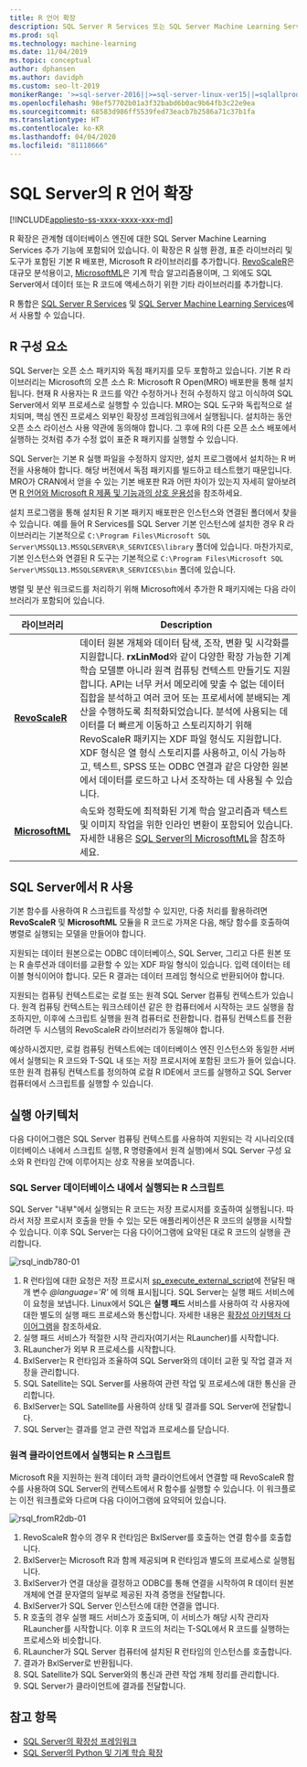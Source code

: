 ```yaml
---
title: R 언어 확장
description: SQL Server R Services 또는 SQL Server Machine Learning Services의 R 코드 실행 및 기본 제공 R 라이브러리에 대해 알아봅니다.
ms.prod: sql
ms.technology: machine-learning
ms.date: 11/04/2019
ms.topic: conceptual
author: dphansen
ms.author: davidph
ms.custom: seo-lt-2019
monikerRange: '>=sql-server-2016||>=sql-server-linux-ver15||=sqlallproducts-allversions'
ms.openlocfilehash: 98ef57702b01a3f32babd6b0ac9b64fb3c22e9ea
ms.sourcegitcommit: 68583d986ff5539fed73eacb7b2586a71c37b1fa
ms.translationtype: HT
ms.contentlocale: ko-KR
ms.lasthandoff: 04/04/2020
ms.locfileid: "81118666"
---
```

# <a name="r-language-extension-in-sql-server"></a>SQL Server의 R 언어 확장
[!INCLUDE[appliesto-ss-xxxx-xxxx-xxx-md](../../includes/appliesto-ss-xxxx-xxxx-xxx-md.md)]

R 확장은 관계형 데이터베이스 엔진에 대한 SQL Server Machine Learning Services 추가 기능에 포함되어 있습니다. 이 확장은 R 실행 환경, 표준 라이브러리 및 도구가 포함된 기본 R 배포판, Microsoft R 라이브러리를 추가합니다. [RevoScaleR](../r/ref-r-revoscaler.md)은 대규모 분석용이고, [MicrosoftML](../r/ref-r-microsoftml.md)은 기계 학습 알고리즘용이며, 그 외에도 SQL Server에서 데이터 또는 R 코드에 액세스하기 위한 기타 라이브러리를 추가합니다.

R 통합은 [SQL Server R Services](../r/sql-server-r-services.md) 및 [SQL Server Machine Learning Services](../what-is-sql-server-machine-learning.md)에서 사용할 수 있습니다.

## <a name="r-components"></a>R 구성 요소

SQL Server는 오픈 소스 패키지와 독점 패키지를 모두 포함하고 있습니다. 기본 R 라이브러리는 Microsoft의 오픈 소스 R: Microsoft R Open(MRO) 배포판을 통해 설치됩니다. 현재 R 사용자는 R 코드를 약간 수정하거나 전혀 수정하지 않고 이식하여 SQL Server에서 외부 프로세스로 실행할 수 있습니다. MRO는 SQL 도구와 독립적으로 설치되며, 핵심 엔진 프로세스 외부인 확장성 프레임워크에서 실행됩니다. 설치하는 동안 오픈 소스 라이선스 사용 약관에 동의해야 합니다. 그 후에 R의 다른 오픈 소스 배포에서 실행하는 것처럼 추가 수정 없이 표준 R 패키지를 실행할 수 있습니다. 

SQL Server는 기본 R 실행 파일을 수정하지 않지만, 설치 프로그램에서 설치하는 R 버전을 사용해야 합니다. 해당 버전에서 독점 패키지를 빌드하고 테스트했기 때문입니다. MRO가 CRAN에서 얻을 수 있는 기본 배포판 R과 어떤 차이가 있는지 자세히 알아보려면 [R 언어와 Microsoft R 제품 및 기능과의 상호 운용성](https://docs.microsoft.com/r-server/what-is-r-server-interoperability)을 참조하세요.

설치 프로그램을 통해 설치된 R 기본 패키지 배포판은 인스턴스와 연결된 폴더에서 찾을 수 있습니다. 예를 들어 R Services를 SQL Server 기본 인스턴스에 설치한 경우 R 라이브러리는 기본적으로 `C:\Program Files\Microsoft SQL Server\MSSQL13.MSSQLSERVER\R_SERVICES\library` 폴더에 있습니다. 마찬가지로, 기본 인스턴스와 연결된 R 도구는 기본적으로 `C:\Program Files\Microsoft SQL Server\MSSQL13.MSSQLSERVER\R_SERVICES\bin` 폴더에 있습니다.

병렬 및 분산 워크로드를 처리하기 위해 Microsoft에서 추가한 R 패키지에는 다음 라이브러리가 포함되어 있습니다.

| 라이브러리 | Description |
|---------|-------------|
| [**RevoScaleR**](https://docs.microsoft.com/machine-learning-server/r-reference/revoscaler/revoscaler) | 데이터 원본 개체와 데이터 탐색, 조작, 변환 및 시각화를 지원합니다. **rxLinMod**와 같이 다양한 확장 가능한 기계 학습 모델뿐 아니라 원격 컴퓨팅 컨텍스트 만들기도 지원합니다. API는 너무 커서 메모리에 맞출 수 없는 데이터 집합을 분석하고 여러 코어 또는 프로세서에 분배되는 계산을 수행하도록 최적화되었습니다. 분석에 사용되는 데이터를 더 빠르게 이동하고 스토리지하기 위해 RevoScaleR 패키지는 XDF 파일 형식도 지원합니다. XDF 형식은 열 형식 스토리지를 사용하고, 이식 가능하고, 텍스트, SPSS 또는 ODBC 연결과 같은 다양한 원본에서 데이터를 로드하고 나서 조작하는 데 사용될 수 있습니다. |
| [**MicrosoftML**](https://docs.microsoft.com/r-server/r/concept-what-is-the-microsoftml-package) | 속도와 정확도에 최적화된 기계 학습 알고리즘과 텍스트 및 이미지 작업을 위한 인라인 변환이 포함되어 있습니다. 자세한 내용은 [SQL Server의 MicrosoftML](../r/ref-r-microsoftml.md)을 참조하세요. | 

## <a name="using-r-in-sql-server"></a>SQL Server에서 R 사용

기본 함수를 사용하여 R 스크립트를 작성할 수 있지만, 다중 처리를 활용하려면 **RevoScaleR** 및 **MicrosoftML** 모듈을 R 코드로 가져온 다음, 해당 함수를 호출하여 병렬로 실행되는 모델을 만들어야 합니다. 
 
지원되는 데이터 원본으로는 ODBC 데이터베이스, SQL Server, 그리고 다른 원본 또는 R 솔루션과 데이터를 교환할 수 있는 XDF 파일 형식이 있습니다. 입력 데이터는 테이블 형식이어야 합니다. 모든 R 결과는 데이터 프레임 형식으로 반환되어야 합니다.

지원되는 컴퓨팅 컨텍스트로는 로컬 또는 원격 SQL Server 컴퓨팅 컨텍스트가 있습니다. 원격 컴퓨팅 컨텍스트는 워크스테이션 같은 한 컴퓨터에서 시작하는 코드 실행을 참조하지만, 이후에 스크립트 실행을 원격 컴퓨터로 전환합니다. 컴퓨팅 컨텍스트를 전환하려면 두 시스템의 RevoScaleR 라이브러리가 동일해야 합니다.

예상하시겠지만, 로컬 컴퓨팅 컨텍스트에는 데이터베이스 엔진 인스턴스와 동일한 서버에서 실행되는 R 코드와 T-SQL 내 또는 저장 프로시저에 포함된 코드가 들어 있습니다. 또한 원격 컴퓨팅 컨텍스트를 정의하여 로컬 R IDE에서 코드를 실행하고 SQL Server 컴퓨터에서 스크립트를 실행할 수 있습니다.

## <a name="execution-architecture"></a>실행 아키텍처

다음 다이어그램은 SQL Server 컴퓨팅 컨텍스트를 사용하여 지원되는 각 시나리오(데이터베이스 내에서 스크립트 실행, R 명령줄에서 원격 실행)에서 SQL Server 구성 요소와 R 런타임 간에 이루어지는 상호 작용을 보여줍니다.

### <a name="r-scripts-executed-from-sql-server-in-database"></a>SQL Server 데이터베이스 내에서 실행되는 R 스크립트

SQL Server "내부"에서 실행되는 R 코드는 저장 프로시저를 호출하여 실행됩니다. 따라서 저장 프로시저 호출을 만들 수 있는 모든 애플리케이션은 R 코드의 실행을 시작할 수 있습니다.  이후 SQL Server는 다음 다이어그램에 요약된 대로 R 코드의 실행을 관리합니다.

![rsql_indb780-01](../r/media/script_in-db-r.png)

1. R 런타임에 대한 요청은 저장 프로시저 [sp_execute_external_script](../../relational-databases/system-stored-procedures/sp-execute-external-script-transact-sql.md)에 전달된 매개 변수 _@language='R'_ 에 의해 표시됩니다. SQL Server는 실행 패드 서비스에 이 요청을 보냅니다.
Linux에서 SQL은 **실행 패드** 서비스를 사용하여 각 사용자에 대한 별도의 실행 패드 프로세스와 통신합니다. 자세한 내용은 [확장성 아키텍처 다이어그램](extensibility-framework.md#architecture-diagram)을 참조하세요.
2. 실행 패드 서비스가 적절한 시작 관리자(여기서는 RLauncher)를 시작합니다.
3. RLauncher가 외부 R 프로세스를 시작합니다.
4. BxlServer는 R 런타임과 조율하여 SQL Server와의 데이터 교환 및 작업 결과 저장을 관리합니다.
5. SQL Satellite는 SQL Server를 사용하여 관련 작업 및 프로세스에 대한 통신을 관리합니다.
6. BxlServer는 SQL Satellite를 사용하여 상태 및 결과를 SQL Server에 전달합니다.
7. SQL Server는 결과를 얻고 관련 작업과 프로세스를 닫습니다.

### <a name="r-scripts-executed-from-a-remote-client"></a>원격 클라이언트에서 실행되는 R 스크립트

Microsoft R을 지원하는 원격 데이터 과학 클라이언트에서 연결할 때 RevoScaleR 함수를 사용하여 SQL Server의 컨텍스트에서 R 함수를 실행할 수 있습니다. 이 워크플로는 이전 워크플로와 다르며 다음 다이어그램에 요약되어 있습니다.

![rsql_fromR2db-01](../r/media/remote-sqlcc-from-r2.png)

1. RevoScaleR 함수의 경우 R 런타임은 BxlServer를 호출하는 연결 함수를 호출합니다.
2. BxlServer는 Microsoft R과 함께 제공되며 R 런타임과 별도의 프로세스로 실행됩니다.
3. BxlServer가 연결 대상을 결정하고 ODBC를 통해 연결을 시작하여 R 데이터 원본 개체에 연결 문자열의 일부로 제공된 자격 증명을 전달합니다.
4. BxlServer가 SQL Server 인스턴스에 대한 연결을 엽니다.
5. R 호출의 경우 실행 패드 서비스가 호출되며, 이 서비스가 해당 시작 관리자 RLauncher를 시작합니다. 이후 R 코드의 처리는 T-SQL에서 R 코드를 실행하는 프로세스와 비슷합니다.
6. RLauncher가 SQL Server 컴퓨터에 설치된 R 런타임의 인스턴스를 호출합니다.
7. 결과가 BxlServer로 반환됩니다.
8. SQL Satellite가 SQL Server와의 통신과 관련 작업 개체 정리를 관리합니다.
9. SQL Server가 클라이언트에 결과를 전달합니다.

## <a name="see-also"></a>참고 항목

+ [SQL Server의 확장성 프레임워크](extensibility-framework.md)
+ [SQL Server의 Python 및 기계 학습 확장](extension-python.md)